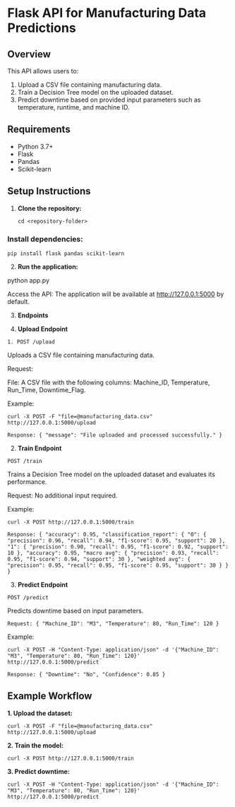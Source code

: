 # Flask API for Manufacturing Data Predictions

## Overview
This API allows users to:
1. Upload a CSV file containing manufacturing data.
2. Train a Decision Tree model on the uploaded dataset.
3. Predict downtime based on provided input parameters such as temperature, runtime, and machine ID.

## Requirements
- Python 3.7+
- Flask
- Pandas
- Scikit-learn

## Setup Instructions

1. **Clone the repository:**
   ```git clone <repository-url>
   cd <repository-folder>

### Install dependencies:

`pip install flask pandas scikit-learn`


2. **Run the application:**

python app.py

Access the API: The application will be available at http://127.0.0.1:5000 by default.


3. **Endpoints**

1. **Upload Endpoint**

`1. POST /upload`

Uploads a CSV file containing manufacturing data.

Request:

File: A CSV file with the following columns: Machine_ID, Temperature, Run_Time, Downtime_Flag.

Example:

`curl -X POST -F "file=@manufacturing_data.csv" http://127.0.0.1:5000/upload`

`Response:
{
    "message": "File uploaded and processed successfully."
}`


2. **Train Endpoint**

`POST /train`

Trains a Decision Tree model on the uploaded dataset and evaluates its performance.

Request: No additional input required.

Example:

`curl -X POST http://127.0.0.1:5000/train`

`Response:
{
    "accuracy": 0.95,
    "classification_report": {
        "0": {
            "precision": 0.96,
            "recall": 0.94,
            "f1-score": 0.95,
            "support": 20
        },
        "1": {
            "precision": 0.90,
            "recall": 0.95,
            "f1-score": 0.92,
            "support": 10
        },
        "accuracy": 0.95,
        "macro avg": {
            "precision": 0.93,
            "recall": 0.95,
            "f1-score": 0.94,
            "support": 30
        },
        "weighted avg": {
            "precision": 0.95,
            "recall": 0.95,
            "f1-score": 0.95,
            "support": 30
        }
    }
}`

3. **Predict Endpoint**

`POST /predict`

Predicts downtime based on input parameters.

`Request:
{
    "Machine_ID": "M3",
    "Temperature": 80,
    "Run_Time": 120
}`

Example:

`curl -X POST -H "Content-Type: application/json" -d '{"Machine_ID": "M3", "Temperature": 80, "Run_Time": 120}' http://127.0.0.1:5000/predict`

`Response:
{
    "Downtime": "No",
    "Confidence": 0.85
}`

## Example Workflow

**1. Upload the dataset:**

`curl -X POST -F "file=@manufacturing_data.csv" http://127.0.0.1:5000/upload`

**2. Train the model:**

`curl -X POST http://127.0.0.1:5000/train`

**3. Predict downtime:**

`curl -X POST -H "Content-Type: application/json" -d '{"Machine_ID": "M3", "Temperature": 80, "Run_Time": 120}' http://127.0.0.1:5000/predict`
